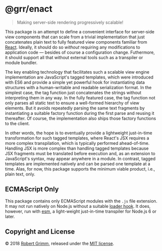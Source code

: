 # @grr/enact

> Making server-side rendering progressively scalable!

This package is an attempt to define a convenient interface for
server-side view components that can scale from a trivial
implementation that just concatenates plain text to fully featured
view components familiar from [React](https://reactjs.org). Ideally,
it should do so _without_ requiring any modifications to application
code — besides of course a configuration change. Futhermore, it should
support all that without external tools such as a transpiler or module
bundler.

The key enabling technology that facilitates such a scalable view
engine implementation are JavaScript's tagged templates, which were
introduced with ES6 and provide a simple yet powerful hook for
instantiating data structures with a human-writable and readable
serialization format. In the simplest case, the tag function just
concatenates the strings without interpreting them in any way. In the
fully featured case, the tag function not only parses all static text
to ensure a well-formed hierarchy of view elements. But it avoids
repeatedly parsing the same text fragments by instantiating a suitable
factory function during the first parse and reusing it thereafter. Of
course, the implementation also ships those factory functions to the
client.

In other words, the hope is to eventually provide a lightweight
just-in-time transformation for such tagged templates, where React's
JSX requires a more complex transpilation, which is typically
performed ahead-of-time. Handling JSX is more complex than handling
tagged templates because JSX fragments must be translated before
execution and, as an extension to JavaScript's syntax, may appear
anywhere in a module. In contrast, tagged templates are implemented
natively and can be parsed one template at a time. Alas, for now, this
package supports the minimum viable product, i.e., plain text, only.

## ECMAScript Only

This package contains only ECMAScript modules with the `.js` file extension. It
may not run natively on Node.js without a suitable [loader
hook](https://nodejs.org/dist/latest-v9.x/docs/api/esm.html#esm_loader_hooks).
It does, however, run with [esm](https://github.com/standard-things/esm), a
light-weight just-in-time transpiler for Node.js 6 or later.

## Copyright and License

© 2018 [Robert Grimm](http://apparebit.com), released under the [MIT
license](LICENSE).
